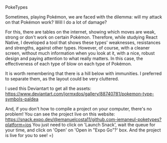 PokeTypes

Sometimes, playing Pokémon, we are faced with the dilemma: will my attack on that Pokémon work? Will I do a lot of damage?

For this, there are tables on the internet, showing which moves are weak, strong or don't work on certain Pokémon.
Therefore, while studying React Native, I developed a tool that shows these types' weaknesses, resistances and strengths, against other types.
However, of course, with a cleaner screen, without much information when you look at it, with a nice, robust design and paying attention to what really matters. In this case, the effectiveness of each type of blow on each type of Pokémon.

It is worth remembering that there is a hill below with immunities. I preferred to separate them, as the layout could be very cluttered.

I used this Deviantart to  get all the assets: https://www.deviantart.com/jormxdos/gallery/88740781/pokemon-type-symbols-paldea

And, if you don't how to compile a project on your computer, there's no problem! You can see the project live on this website: https://snack.expo.dev/@emanuelcosta11/github.com-iemaneul-poketypes?platform=ios
You just need to click on 'Launch Snack', wait the queue for your time, and click on 'Open' on 'Open in "Expo Go"?' box. And the project is live for you to see! =)
